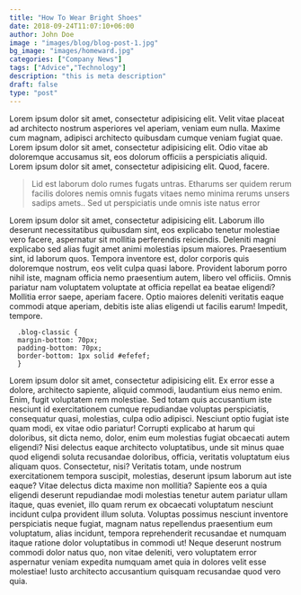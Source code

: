 ```yaml
---
title: "How To Wear Bright Shoes"
date: 2018-09-24T11:07:10+06:00
author: John Doe
image : "images/blog/blog-post-1.jpg"
bg_image: "images/homeward.jpg"
categories: ["Company News"]
tags: ["Advice","Technology"]
description: "this is meta description"
draft: false
type: "post"
---
```



Lorem ipsum dolor sit amet, consectetur adipisicing elit. Velit vitae placeat ad architecto nostrum asperiores
vel aperiam, veniam eum nulla. Maxime cum magnam, adipisci architecto quibusdam cumque veniam fugiat quae. Lorem
ipsum dolor sit amet, consectetur adipisicing elit. Odio vitae ab doloremque accusamus sit, eos dolorum officiis
a perspiciatis aliquid. Lorem ipsum dolor sit amet, consectetur adipisicing elit. Quod, facere. </p>

> Lid est laborum dolo rumes fugats untras. Etharums ser quidem rerum facilis dolores nemis omnis fugats vitaes
nemo minima rerums unsers sadips amets.. Sed ut perspiciatis unde omnis iste natus error

Lorem ipsum dolor sit amet, consectetur adipisicing elit. Laborum illo deserunt necessitatibus quibusdam sint,
eos explicabo tenetur molestiae vero facere, aspernatur sit mollitia perferendis reiciendis. Deleniti magni
explicabo sed alias fugit amet animi molestias ipsum maiores. Praesentium sint, id laborum quos. Tempora
inventore est, dolor corporis quis doloremque nostrum, eos velit culpa quasi labore. Provident laborum porro
nihil iste, magnam officia nemo praesentium autem, libero vel officiis. Omnis pariatur nam voluptatem voluptate
at officia repellat ea beatae eligendi? Mollitia error saepe, aperiam facere. Optio maiores deleniti veritatis
eaque commodi atque aperiam, debitis iste alias eligendi ut facilis earum! Impedit, tempore.</p>

```
  .blog-classic {
  margin-bottom: 70px;
  padding-bottom: 70px;
  border-bottom: 1px solid #efefef;
  }
```

Lorem ipsum dolor sit amet, consectetur adipisicing elit. Ex error esse a dolore, architecto sapiente, aliquid
commodi, laudantium eius nemo enim. Enim, fugit voluptatem rem molestiae. Sed totam quis accusantium iste
nesciunt id exercitationem cumque repudiandae voluptas perspiciatis, consequatur quasi, molestias, culpa odio
adipisci. Nesciunt optio fugiat iste quam modi, ex vitae odio pariatur! Corrupti explicabo at harum qui
doloribus, sit dicta nemo, dolor, enim eum molestias fugiat obcaecati autem eligendi? Nisi delectus eaque
architecto voluptatibus, unde sit minus quae quod eligendi soluta recusandae doloribus, officia, veritatis
voluptatum eius aliquam quos. Consectetur, nisi? Veritatis totam, unde nostrum exercitationem tempora suscipit,
molestias, deserunt ipsum laborum aut iste eaque? Vitae delectus dicta maxime non mollitia? Sapiente eos a quia
eligendi deserunt repudiandae modi molestias tenetur autem pariatur ullam itaque, quas eveniet, illo quam rerum
ex obcaecati voluptatum nesciunt incidunt culpa provident illum soluta. Voluptas possimus nesciunt inventore
perspiciatis neque fugiat, magnam natus repellendus praesentium eum voluptatum, alias incidunt, tempora
reprehenderit recusandae et numquam itaque ratione dolor voluptatibus in commodi ut! Neque deserunt nostrum
commodi dolor natus quo, non vitae deleniti, vero voluptatem error aspernatur veniam expedita numquam amet quia
in dolores velit esse molestiae! Iusto architecto accusantium quisquam recusandae quod vero quia.</p>